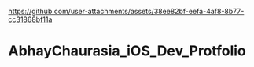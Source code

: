 


https://github.com/user-attachments/assets/38ee82bf-eefa-4af8-8b77-cc31868bf11a
# AbhayChaurasia_iOS_Dev_Protfolio
